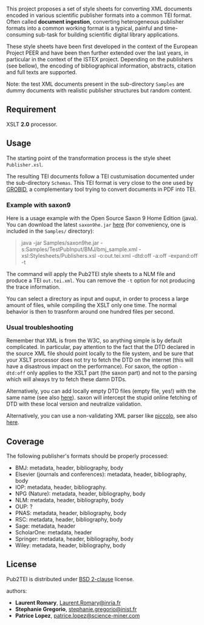 This project proposes a set of style sheets for converting XML documents encoded in various scientific publisher formats into a common TEI format. Often called __document ingestion__, converting heterogeneous publisher formats into a common working format is a typical, painful and time-consuming sub-task for building scientific digital library applications.

These style sheets have been first developed in the context of the European Project PEER and have been then further extended over the last years, in particular in the context of the ISTEX project. Depending on the publishers (see bellow), the encoding of bibliographical information, abstracts, citation and full texts are supported. 

Note: the test XML documents present in the sub-directory ```Samples``` are dummy documents with realistic publisher structures but random content.

## Requirement

XSLT __2.0__ processor.

## Usage

The starting point of the transformation process is the style sheet ```Publisher.xsl```.

The resulting TEI documents follow a TEI custumisation documented under the sub-directory ```Schemas```. This TEI format is very close to the one used by [GROBID](https://github.com/kermitt2/grobid), a complementary tool trying to convert documents in PDF into TEI. 

### Example with saxon9

Here is a usage example with the Open Source Saxon 9 Home Edition (java). You can download the latest `saxon9he.jar` [here](http://saxon.sourceforge.net/) (for conveniency, one is included in the `Samples/` directory):

> java -jar Samples/saxon9he.jar -s:Samples/TestPubInput/BMJ/bmj_sample.xml -xsl:Stylesheets/Publishers.xsl -o:out.tei.xml -dtd:off -a:off -expand:off -t

The command will apply the Pub2TEI style sheets to a NLM file and produce a TEI `out.tei.xml`. You can remove the `-t` option for not producing the trace information. 

You can select a directory as input and ouput, in order to process a large amount of files, while compiling the XSLT only one time. The normal behavior is then to trasnform around one hundred files per second. 


### Usual troubleshooting

Remember that XML is from the W3C, so anything simple is by default complicated. In particular, pay attention to the fact that the DTD declared in the source XML file should point locally to the file system, and be sure that your XSLT processor does not try to fetch the DTD on the internet (this will have a disastrous impact on the performance). For saxon, the option `-dtd:off` only applies to the XSLT part (the saxon part) and not to the parsing which will always try to fetch these damn DTDs. 

Alternatively, you can add locally empty DTD files (empty file, yes!) with the same name (see also [here](https://stackoverflow.com/a/18041141)). saxon will intercept the stupid online fetching of DTD with these local version and neutralize validation. 

Alternatively, you can use a non-validating XML parser like [piccolo](http://piccolo.sourceforge.net/using.html), see also [here](https://www.saxonica.com/html/documentation/sourcedocs/controlling-parsing.html).

## Coverage

The following publisher's formats should be properly processed: 
- BMJ: metadata, header, bibliography, body
- Elsevier (journals and conferences): metadata, header, bibliography, body
- IOP: metadata, header, bibliography. 
- NPG (Nature): metadata, header, bibliography, body 
- NLM: metadata, header, bibliography, body 
- OUP: ?
- PNAS: metadata, header, bibliography, body
- RSC: metadata, header, bibliography, body
- Sage: metadata, header
- ScholarOne: metadata, header
- Springer: metadata, header, bibliography, body
- Wiley: metadata, header, bibliography, body

## License

Pub2TEI is distributed under [BSD 2-clause](https://opensource.org/licenses/BSD-2-Clause) license. 

authors: 
* __Laurent Romary__, Laurent.Romary@inria.fr
* __Stephanie Gregorio__, stephanie.gregorio@inist.fr
* __Patrice Lopez__, patrice.lopez@science-miner.com
